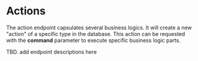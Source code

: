# Actions

The action endpoint capsulates several business logics. It will create a new "action" of a specific type in the database. This action can be requested with the **command** parameter to execute specific business logic parts.

TBD. add endpoint descriptions here
